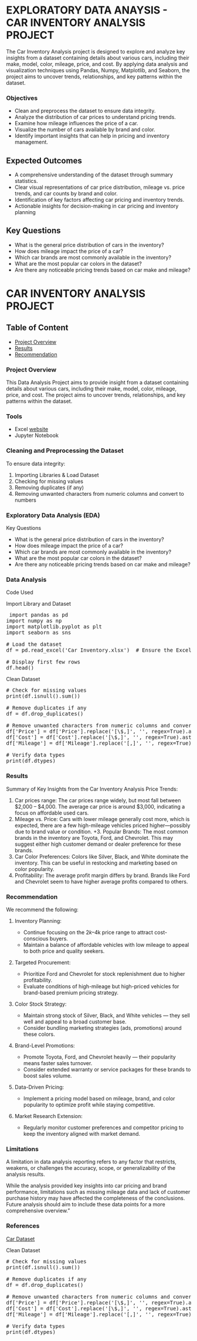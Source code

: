 # EXPLORATORY DATA ANAYSIS - CAR INVENTORY ANALYSIS PROJECT 

The Car Inventory Analysis project is designed to explore and analyze key insights from a dataset containing details about various cars, including their make, model, color, mileage, price, and cost. By applying data analysis and visualization techniques using Pandas, Numpy, Matplotlib, and Seaborn, the project aims to uncover trends, relationships, and key patterns within the dataset.

### Objectives 
- Clean and preprocess the dataset to ensure data integrity. 
- Analyze the distribution of car prices to understand pricing trends. 
- Examine how mileage influences the price of a car. 
- Visualize the number of cars available by brand and color. 
- Identify important insights that can help in pricing and inventory management.

## Expected Outcomes 
- A comprehensive understanding of the dataset through summary statistics. 
- Clear visual representations of car price distribution, mileage vs. price trends, and car counts by brand and color. 
- Identification of key factors affecting car pricing and inventory trends. 
- Actionable insights for decision-making in car pricing and inventory planning

## Key Questions 
- What is the general price distribution of cars in the inventory? 
- How does mileage impact the price of a car? 
- Which car brands are most commonly available in the inventory? 
- What are the most popular car colors in the dataset? 
- Are there any noticeable pricing trends based on car make and mileage?


# CAR INVENTORY ANALYSIS PROJECT


## Table of Content

- [Project Overview](#project-overview)
- [Results](#results)
- [Recommendation](#recommendation)

### Project Overview 

This Data Analysis Project aims to provide insight from a dataset containing details about various cars, including their make, model, color, mileage, price, and cost. The project aims to uncover trends, relationships, and key patterns within the dataset.

### Tools

- Excel [website](https://office.com)
- Jupyter Notebook


### Cleaning and Preprocessing the Dataset
  To ensure data integrity:
  1. Importing Libraries & Load Dataset
  2. Checking for missing values
  3. Removing duplicates (if any)
  4. Removing unwanted characters from numeric columns and convert to numbers


### Exploratory Data Analysis (EDA)

  Key Questions
  
- What is the general price distribution of cars in the inventory?
- How does mileage impact the price of a car? 
- Which car brands are most commonly available in the inventory? 
- What are the most popular car colors in the dataset? 
- Are there any noticeable pricing trends based on car make and mileage?

### Data Analysis
Code Used

Import Library and Dataset

<pre> import pandas as pd
import numpy as np
import matplotlib.pyplot as plt
import seaborn as sns

# Load the dataset
df = pd.read_excel('Car Inventory.xlsx')  # Ensure the Excel file is in the same folder or provide full path

# Display first few rows
df.head()  </pre>

Clean Dataset

<pre>
# Check for missing values
print(df.isnull().sum())

# Remove duplicates if any
df = df.drop_duplicates()

# Remove unwanted characters from numeric columns and convert to numbers
df['Price'] = df['Price'].replace('[\$,]', '', regex=True).astype(float)
df['Cost'] = df['Cost'].replace('[\$,]', '', regex=True).astype(float)
df['Mileage'] = df['Mileage'].replace('[,]', '', regex=True).astype(int)

# Verify data types
print(df.dtypes) </pre>

### Results

Summary of Key Insights from the Car Inventory Analysis Price Trends:

1. Car prices range: The car prices range widely, but most fall between $2,000 – $4,000. The average car price is around $3,000, indicating a focus on affordable used cars.
2. Mileage vs. Price: Cars with lower mileage generally cost more, which is expected, there are a few high-mileage vehicles priced higher—possibly due to brand value or condition.
+3. Popular Brands: The most common brands in the inventory are Toyota, Ford, and Chevrolet. This may suggest either high customer demand or dealer preference for these brands.
4. Car Color Preferences: Colors like Silver, Black, and White dominate the inventory. This can be useful in restocking and marketing based on color popularity.
5. Profitability: The average profit margin differs by brand. Brands like Ford and Chevrolet seem to have higher average profits compared to others.


### Recommendation

We recommend the following: 

1. Inventory Planning:
   - Continue focusing on the $2k–$4k price range to attract cost-conscious buyers.
   - Maintain a balance of affordable vehicles with low mileage to appeal to both price and quality seekers. 
2. Targeted Procurement:
   - Prioritize Ford and Chevrolet for stock replenishment due to higher profitability.
   - Evaluate conditions of high-mileage but high-priced vehicles for brand-based premium pricing strategy.
3. Color Stock Strategy:
   - Maintain strong stock of Silver, Black, and White vehicles — they sell well and appeal to a broad customer base.
   - Consider bundling marketing strategies (ads, promotions) around these colors.

5. Brand-Level Promotions:
   - Promote Toyota, Ford, and Chevrolet heavily — their popularity means faster sales turnover.
   - Consider extended warranty or service packages for these brands to boost sales volume.

6. Data-Driven Pricing:
   - Implement a pricing model based on mileage, brand, and color popularity to optimize profit while staying competitive.

7. Market Research Extension:
   - Regularly monitor customer preferences and competitor pricing to keep the inventory aligned with market demand.
  
### Limitations

A limitation in data analysis reporting refers to any factor that restricts, weakens, or challenges the accuracy, scope, or generalizability of the analysis results.

While the analysis provided key insights into car pricing and brand performance, limitations such as missing mileage data and lack of customer purchase history may have affected the completeness of the conclusions. Future analysis should aim to include these data points for a more comprehensive overview.”


### References

[Car Dataset](https://docs.google.com/spreadsheets/d/148gzCAxQno4wlIj_tzgUIyDTG8y4ifRr/edit?usp=sharing&ouid=107969485968939728677&rtpof=true&sd=true)

Clean Dataset

<pre>
# Check for missing values
print(df.isnull().sum())

# Remove duplicates if any
df = df.drop_duplicates()

# Remove unwanted characters from numeric columns and convert to numbers
df['Price'] = df['Price'].replace('[\$,]', '', regex=True).astype(float)
df['Cost'] = df['Cost'].replace('[\$,]', '', regex=True).astype(float)
df['Mileage'] = df['Mileage'].replace('[,]', '', regex=True).astype(int)

# Verify data types
print(df.dtypes) </pre>

